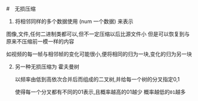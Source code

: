 #　无损压缩

1. 将相邻同样的多个数据使用 (num 一个数据) 来表示 

 图像,文件,任何二进制类都可以,但不一定压缩以后比源文件小
 但是可以恢复到与原来不压缩前一模一样的内容

 如视频的每一帧与相邻帧的变化可能很小,便将相同的归为一块,变化的归为另一块 

2. 另一种无损压缩为 霍夫曼树

    以频率由低到高依次合并后而组成的二叉树,并给每一个树的分叉指定0,1
    
    使得每一个分叉都有不同的01表示,且概率越高的01越少
    概率越低的`01`越多